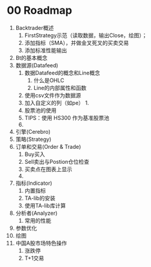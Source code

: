 # 00 Roadmap

1. Backtrader概述
   1.  FirstStrategy示范（读取数据，输出Close，绘图）；
   2.  添加指标（SMA），并做金叉死叉的买卖交易
   3.  添加标准性能输出
2. Bt的基本概念
3. 数据源(Datafeed)
   1. 数据Datafeed的概念和Line概念
      1. 什么是OHLC
      2. Line的内部属性和函数
   2. 使用csv文件作为数据源
   3. 加入自定义的列（如pe）
      1. 
   4. 股票池的使用
   5. TIPS：使用 HS300 作为基准股票池
   6. 
4. 引擎(Cerebro)
5. 策略(Strategy)
6. 订单和交易(Order & Trade)
   1. Buy买入
   2. Sell卖出与Postion仓位检查
   3. 买卖点在图表上显示
   4. 
7. 指标(Indicator)
   1. 内置指标
   2. TA-lib的安装
   3. 使用TA-lib库计算
8. 分析者(Analyzer)
   1. 常用的性能
9.  参数优化
10. 绘图
11. 中国A股市场特色操作
    1.  涨跌停
    2.  T+1交易
